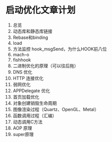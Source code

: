 # 启动优化文章计划
1. 总览
2. 动态库和静态库链接
3. Rebase和binding
4. load
5. 方法监控 hook_msgSend，为什么HOOK前八位
6. mach-o
7. fishhook
8. 二进制优化的原理（可以往后拖）
9. DNS 优化
10. HTTP 连接优化
11. 弱网优化
12. APPDelegate 优化
13. 首页加载优化
14. 对象创建销毁生命周期
15. 图像渲染过程（Quartz、OpenGL、Metal）
16. 函数调用过程（汇编）
17. 动态调用C方法
18. AOP 原理
19. super原理
